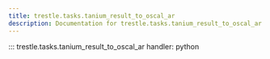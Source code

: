 ```yaml
---
title: trestle.tasks.tanium_result_to_oscal_ar
description: Documentation for trestle.tasks.tanium_result_to_oscal_ar module
---
```

::: trestle.tasks.tanium_result_to_oscal_ar
handler: python
